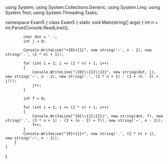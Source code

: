 using System;
using System.Collections.Generic;
using System.Linq;
using System.Text;
using System.Threading.Tasks;

namespace Exam5
{
    class Exam5
    {
        static void Main(string[] args)
        {
            int n = int.Parse(Console.ReadLine());

            char dot = '.';
            int j = 0;

            Console.WriteLine("+{0}+{1}", new string('~', n - 2), new string('.', (2 * n) + 1));

            for (int i = 1; i <= (2 * n) + 1; i++)
            {
                Console.WriteLine("|{0}\\{1}\\{2}", new string(dot, j), new string('~', n - 2), new string('.', (3 * n + 1) - (3 + (n - 2) + j)));
                j++;
            }

            int f = 0;

            for (int i = 1; i <= (2 * n) + 1; i++)
            {
                Console.WriteLine("{0}\\{1}|{2}|", new string(dot, f), new string('.', (3 * n + 1) - (3 + (n - 2) + f)), new string('~', n - 2));
                f++;
            }
            Console.WriteLine("{0}+{1}+", new string('.', (2 * n) + 1), new string('~', n - 2));
        }
    }
}
